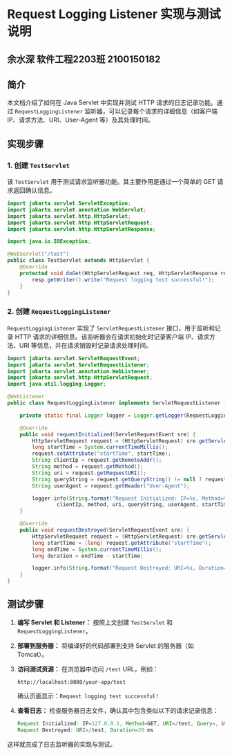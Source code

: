 # Request Logging Listener 实现与测试说明

## 余水深 软件工程2203班 2100150182

## 简介

本文档介绍了如何在 Java Servlet 中实现并测试 HTTP 请求的日志记录功能。通过 `RequestLoggingListener` 监听器，可以记录每个请求的详细信息（如客户端 IP、请求方法、URI、User-Agent 等）及其处理时间。

## 实现步骤

### 1. 创建 `TestServlet`

该 `TestServlet` 用于测试请求监听器功能。其主要作用是通过一个简单的 GET 请求返回确认信息。

```java
import jakarta.servlet.ServletException;
import jakarta.servlet.annotation.WebServlet;
import jakarta.servlet.http.HttpServlet;
import jakarta.servlet.http.HttpServletRequest;
import jakarta.servlet.http.HttpServletResponse;

import java.io.IOException;

@WebServlet("/test")
public class TestServlet extends HttpServlet {
    @Override
    protected void doGet(HttpServletRequest req, HttpServletResponse resp) throws ServletException, IOException {
        resp.getWriter().write("Request logging test successful!");
    }
}
```

### 2. 创建 `RequestLoggingListener`

`RequestLoggingListener` 实现了 `ServletRequestListener` 接口，用于监听和记录 HTTP 请求的详细信息。该监听器会在请求初始化时记录客户端 IP、请求方法、URI 等信息，并在请求销毁时记录请求处理时间。

```java
import jakarta.servlet.ServletRequestEvent;
import jakarta.servlet.ServletRequestListener;
import jakarta.servlet.annotation.WebListener;
import jakarta.servlet.http.HttpServletRequest;
import java.util.logging.Logger;

@WebListener
public class RequestLoggingListener implements ServletRequestListener {

    private static final Logger logger = Logger.getLogger(RequestLoggingListener.class.getName());

    @Override
    public void requestInitialized(ServletRequestEvent sre) {
        HttpServletRequest request = (HttpServletRequest) sre.getServletRequest();
        long startTime = System.currentTimeMillis();
        request.setAttribute("startTime", startTime);
        String clientIp = request.getRemoteAddr();
        String method = request.getMethod();
        String uri = request.getRequestURI();
        String queryString = request.getQueryString() != null ? request.getQueryString() : "";
        String userAgent = request.getHeader("User-Agent");

        logger.info(String.format("Request Initialized: IP=%s, Method=%s, URI=%s, Query=%s, User-Agent=%s, StartTime=%d",
                clientIp, method, uri, queryString, userAgent, startTime));
    }

    @Override
    public void requestDestroyed(ServletRequestEvent sre) {
        HttpServletRequest request = (HttpServletRequest) sre.getServletRequest();
        long startTime = (long) request.getAttribute("startTime");
        long endTime = System.currentTimeMillis();
        long duration = endTime - startTime;

        logger.info(String.format("Request Destroyed: URI=%s, Duration=%d ms", request.getRequestURI(), duration));
    }
}
```

## 测试步骤

1. **编写 Servlet 和 Listener：** 按照上文创建 `TestServlet` 和 `RequestLoggingListener`。

2. **部署到服务器：** 将编译好的代码部署到支持 Servlet 的服务器（如 Tomcat）。

3. **访问测试资源：** 在浏览器中访问 `/test` URL，例如：

   ```
   http://localhost:8080/your-app/test
   ```

   确认页面显示：`Request logging test successful!`

4. **查看日志：** 检查服务器日志文件，确认其中包含类似以下的请求记录信息：

   ```java
   Request Initialized: IP=127.0.0.1, Method=GET, URI=/test, Query=, User-Agent=Mozilla/5.0, StartTime=...
   Request Destroyed: URI=/test, Duration=20 ms
   ```

这样就完成了日志监听器的实现与测试。